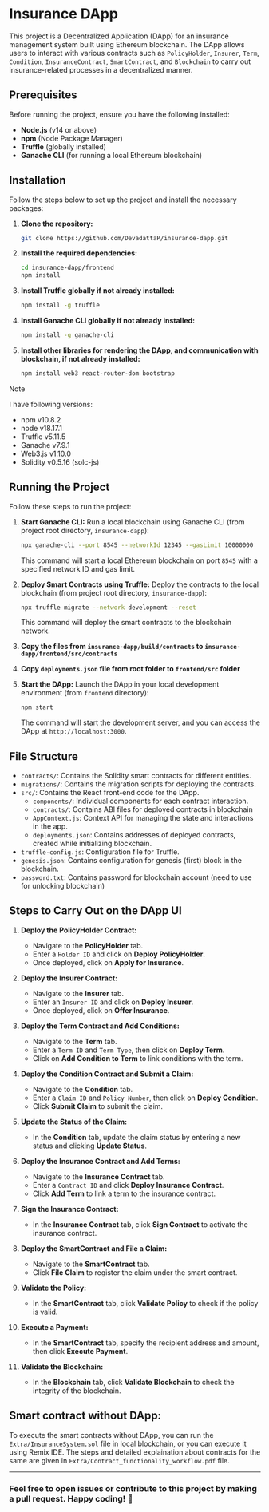 # Insurance DApp

This project is a Decentralized Application (DApp) for an insurance management system built using Ethereum blockchain. The DApp allows users to interact with various contracts such as `PolicyHolder`, `Insurer`, `Term`, `Condition`, `InsuranceContract`, `SmartContract`, and `Blockchain` to carry out insurance-related processes in a decentralized manner.

## Prerequisites

Before running the project, ensure you have the following installed:
- **Node.js** (v14 or above)
- **npm** (Node Package Manager)
- **Truffle** (globally installed)
- **Ganache CLI** (for running a local Ethereum blockchain)

## Installation

Follow the steps below to set up the project and install the necessary packages:

1. **Clone the repository:**
    ```bash
    git clone https://github.com/DevadattaP/insurance-dapp.git
    ```

2. **Install the required dependencies:**
    ```bash
    cd insurance-dapp/frontend
    npm install
    ```

3. **Install Truffle globally if not already installed:**
    ```bash
    npm install -g truffle
    ```

4. **Install Ganache CLI globally if not already installed:**
    ```bash
    npm install -g ganache-cli
    ```

5. **Install other libraries for rendering the DApp, and communication with blockchain, if not already installed:**
    ```bash
    npm install web3 react-router-dom bootstrap
    ```

> [!NOTE]
> I have following versions:
> - npm v10.8.2
> - node v18.17.1
> - Truffle v5.11.5
> - Ganache v7.9.1
> - Web3.js v1.10.0
> - Solidity v0.5.16 (solc-js)

## Running the Project

Follow these steps to run the project:

1. **Start Ganache CLI:**
    Run a local blockchain using Ganache CLI (from project root directory, `insurance-dapp`):
    ```bash
    npx ganache-cli --port 8545 --networkId 12345 --gasLimit 10000000
    ```
    This command will start a local Ethereum blockchain on port `8545` with a specified network ID and gas limit.

2. **Deploy Smart Contracts using Truffle:**
    Deploy the contracts to the local blockchain (from project root directory, `insurance-dapp`):
    ```bash
    npx truffle migrate --network development --reset
    ```
    This command will deploy the smart contracts to the blockchain network.

3. **Copy the files from `insurance-dapp/build/contracts` to `insurance-dapp/frontend/src/contracts`**

4. **Copy `deployments.json` file from root folder to `frontend/src` folder**
   
5. **Start the DApp:**
    Launch the DApp in your local development environment (from `frontend` directory):
    ```bash
    npm start
    ```
    The command will start the development server, and you can access the DApp at `http://localhost:3000`.

## File Structure

- `contracts/`: Contains the Solidity smart contracts for different entities.
- `migrations/`: Contains the migration scripts for deploying the contracts.
- `src/`: Contains the React front-end code for the DApp.
  - `components/`: Individual components for each contract interaction.
  - `contracts/`: Contains ABI files for deployed contracts in blockchain
  - `AppContext.js`: Context API for managing the state and interactions in the app.
  - `deployments.json`: Contains addresses of deployed contracts, created while initializing blockchain.
- `truffle-config.js`: Configuration file for Truffle.
- `genesis.json`: Contains configuration for genesis (first) block in the blockchain.
- `password.txt`: Contains password for blockchain account (need to use for unlocking blockchain)

## Steps to Carry Out on the DApp UI

1. **Deploy the PolicyHolder Contract:**
   - Navigate to the **PolicyHolder** tab.
   - Enter a `Holder ID` and click on **Deploy PolicyHolder**.
   - Once deployed, click on **Apply for Insurance**.

2. **Deploy the Insurer Contract:**
   - Navigate to the **Insurer** tab.
   - Enter an `Insurer ID` and click on **Deploy Insurer**.
   - Once deployed, click on **Offer Insurance**.

3. **Deploy the Term Contract and Add Conditions:**
   - Navigate to the **Term** tab.
   - Enter a `Term ID` and `Term Type`, then click on **Deploy Term**.
   - Click on **Add Condition to Term** to link conditions with the term.

4. **Deploy the Condition Contract and Submit a Claim:**
   - Navigate to the **Condition** tab.
   - Enter a `Claim ID` and `Policy Number`, then click on **Deploy Condition**.
   - Click **Submit Claim** to submit the claim.

5. **Update the Status of the Claim:**
   - In the **Condition** tab, update the claim status by entering a new status and clicking **Update Status**.

6. **Deploy the Insurance Contract and Add Terms:**
   - Navigate to the **Insurance Contract** tab.
   - Enter a `Contract ID` and click **Deploy Insurance Contract**.
   - Click **Add Term** to link a term to the insurance contract.

7. **Sign the Insurance Contract:**
   - In the **Insurance Contract** tab, click **Sign Contract** to activate the insurance contract.

8. **Deploy the SmartContract and File a Claim:**
   - Navigate to the **SmartContract** tab.
   - Click **File Claim** to register the claim under the smart contract.

9. **Validate the Policy:**
   - In the **SmartContract** tab, click **Validate Policy** to check if the policy is valid.

10. **Execute a Payment:**
    - In the **SmartContract** tab, specify the recipient address and amount, then click **Execute Payment**.

11. **Validate the Blockchain:**
    - In the **Blockchain** tab, click **Validate Blockchain** to check the integrity of the blockchain.

## Smart contract without DApp:
To execute the smart contracts without DApp, you can run the `Extra/InsuranceSystem.sol` file in local blockchain, or you can execute it using Remix IDE. The steps and detailed explaination about contracts for the same are given in `Extra/Contract_functionality_workflow.pdf` file.

___

### Feel free to open issues or contribute to this project by making a pull request. Happy coding! 🚀
